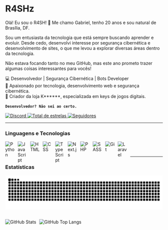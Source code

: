 # R4SHz



Olá! Eu sou o R4SH! 👋
Me chamo Gabriel, tenho 20 anos e sou natural de Brasília, DF.

Sou um entusiasta da tecnologia que está sempre buscando aprender e evoluir. Desde cedo, desenvolvi interesse por segurança cibernética e desenvolvimento de sites, o que me levou a explorar diversas áreas dentro da tecnologia.

Não estava focando tanto no meu GitHub, mas este ano prometo trazer algumas coisas interessantes para vocês!

💻 Desenvolvedor | Segurança Cibernética | Bots Developer <br>
🚀 Apaixonado por tecnologia, desenvolvimento web e segurança cibernética.<br>
🛒 Criador da loja K******, especializada em keys de jogos digitais.<br>

**`Desenvolvedor? Não sei ao certo.`**

<p align="left">
    <a href="">
        <img alt="Discord" title="Meu Discord" src="https://camo.githubusercontent.com/9fd2d276e8516a63a56f9a176a2b45bdcb3ca15bf9c114ef110718ba94761c36/68747470733a2f2f637573746f6d2d69636f6e2d6261646765732e6865726f6b756170702e636f6d2f62616467652f2d446973636f72642d3732383944413f7374796c653d666f722d7468652d6261646765266c6f676f436f6c6f723d7768697465266c6f676f3d6f75746c696e652d646973636f7264" data-canonical-src="https://custom-icon-badges.herokuapp.com/badge/-Discord-7289DA?style=for-the-badge&amp;logoColor=white&amp;logo=outline-discord">
    </a>
    <a href="https://github.com/R4SHz?tab=repositories&sort=stargazers">
        <img 
            alt="Total de estrelas" 
            title="Total de estrelas GitHub" 
            src="https://custom-icon-badges.demolab.com/github/stars/R4SHz?color=55960c&style=for-the-badge&labelColor=488207&logo=star&label=estrelas"
        />
    </a>
    <a href="https://github.com/R4SHz?tab=followers">
        <img 
            alt="Seguidores" 
            title="Me siga no GitHub" 
            src="https://custom-icon-badges.demolab.com/github/followers/R4SHz?color=236ad3&labelColor=1155ba&style=for-the-badge&logo=github&label=Seguidores&logoColor=white"
        />
    </a>
</p>

---

###  Linguagens e Tecnologias

<img 
    align="left" 
    alt="Python" 
    title="Python"
    width="30px" 
    style="padding-right: 10px;" 
    src="https://cdn.jsdelivr.net/gh/devicons/devicon@latest/icons/python/python-original.svg" 
/>
<img 
    align="left" 
    alt="JavaScript" 
    title="JavaScript"
    width="30px" 
    style="padding-right: 10px;" 
    src="https://cdn.jsdelivr.net/gh/devicons/devicon@latest/icons/javascript/javascript-original.svg" 
/>
<img 
    align="left" 
    alt="HTML"
    title="HTML" 
    width="30px" 
    style="padding-right: 10px;" 
    src="https://cdn.jsdelivr.net/gh/devicons/devicon@latest/icons/html5/html5-original.svg" 
/>
<img 
    align="left" 
    alt="CSS" 
    title="CSS"
    width="30px" 
    style="padding-right: 10px;" 
    src="https://cdn.jsdelivr.net/gh/devicons/devicon@latest/icons/css3/css3-original.svg" 
/>
<img 
    align="left" 
    alt="TypeScript"
    title="TypeScript" 
    width="30px" 
    style="padding-right: 10px;" 
    src="https://cdn.jsdelivr.net/gh/devicons/devicon@latest/icons/typescript/typescript-original.svg" 
/>
<img 
    align="left" 
    alt="Next.js" 
    title="Next.js"
    width="30px" 
    style="padding-right: 10px;" 
    src="https://cdn.jsdelivr.net/gh/devicons/devicon@latest/icons/nextjs/nextjs-original.svg" 
/>

<img 
    align="left" 
    alt="PHP" 
    title="PHP"
    width="30px" 
    style="padding-right: 10px;" 
    src="https://cdn.jsdelivr.net/gh/devicons/devicon@latest/icons/php/php-original.svg" 
/>
<img 
    align="left" 
    alt="SASS" 
    title="SASS"
    width="30px" 
    style="padding-right: 10px;" 
    src="https://cdn.jsdelivr.net/gh/devicons/devicon@latest/icons/sass/sass-original.svg" 
/>
<img 
    align="left" 
    alt="Git" 
    title="Git"
    width="30px" 
    style="padding-right: 10px;" 
    src="https://cdn.jsdelivr.net/gh/devicons/devicon@latest/icons/git/git-original.svg" 
/>
<img 
    align="left" 
    alt="Laravel" 
    title="Laravel"
    width="30px" 
    style="padding-right: 10px;" 
    src="https://cdn.jsdelivr.net/gh/devicons/devicon@latest/icons/laravel/laravel-original.svg" 
/>
<br/>
<br/>

---

### Estatísticas

<picture align="center">
  <source media="(prefers-color-scheme: dark)" srcset="https://raw.githubusercontent.com/RashParasita/RashParasita/output/github-contribution-grid-snake-dark.svg">
  <source media="(prefers-color-scheme: light)" srcset="https://raw.githubusercontent.com/RashParasita/RashParasita/output/github-contribution-grid-snake-dark.svg">
  <img align="center" alt="github contribution grid snake animation" src="https://raw.githubusercontent.com/RashParasita/RashParasita/output/github-contribution-grid-snake.svg">

</picture>

<br>
<br>


<div style="display: flex; align-items: center; gap: 10px;">

  <img 
    alt="GitHub Stats" 
    height="180" 
    src="https://github-readme-stats.vercel.app/api?username=R4SHz&show_icons=true&theme=transparent&include_all_commits=true&locale=pt-br" 
  />
  
  <img 
    alt="GitHub Top Langs" 
    height="180" 
    src="https://github-readme-stats.vercel.app/api/top-langs/?username=R4SHz&theme=transparent&layout=compact&custom_title=Tecnologias&langs_count=9" 
  />
</div>
